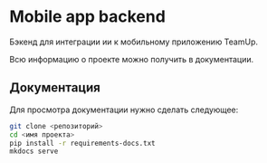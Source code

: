 # Mobile app backend
Бэкенд для интеграции ии к мобильному приложению TeamUp.

Всю информацию о проекте можно получить в документации.

## Документация

Для просмотра документации нужно сделать следующее:
```bash
git clone <репозиторий>
cd <имя проекта>
pip install -r requirements-docs.txt
mkdocs serve
```
